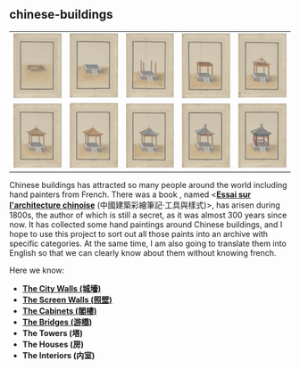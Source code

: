 ## chinese-buildings

<table>
    <tr>
        <td align="center"><img src="./src/29.jpg"/></td>
        <td align="center"><img src="./src/30.jpg"/></td>
        <td align="center"><img src="./src/31.jpg"/></td>
        <td align="center"><img src="./src/32.jpg"/></td>
        <td align="center"><img src="./src/33.jpg"/></td>
    </tr>
    <tr>
        <td align="center"><img src="./src/34.jpg"/></td>
        <td align="center"><img src="./src/35.jpg"/></td>
        <td align="center"><img src="./src/36.jpg"/></td>
        <td align="center"><img src="./src/37.jpg"/></td>
        <td align="center"><img src="./src/38.jpg"/></td>
    </tr>
</table>

Chinese buildings has attracted so many people around the world including hand painters from French. There was a book , named <[**Essai sur l'architecture chinoise**](https://gallica.bnf.fr/ark:/12148/btv1b55006437n) (中國建築彩繪筆記·工具與樣式)>, has arisen during 1800s, the author of which is still a secret, as it was almost 300 years since now. It has collected some hand paintings around Chinese buildings, and I hope to use this project to sort out all those paints into an archive with specific categories. At the same time, I am also going to translate them into English so that we can clearly know about them without knowing french.

Here we know:

- [**The City Walls (城墻)**](./wall/wall.md)
- [**The Screen Walls (照壁)**](./screen_wall/screen_wall.md)
- [**The Cabinets (閣樓)**](./cabinets/cabinets.md)
- [**The Bridges (游橋)**](./bridges/bridges.md)
- **The Towers (塔)**
- **The Houses (房)**
- **The Interiors (内室)**
